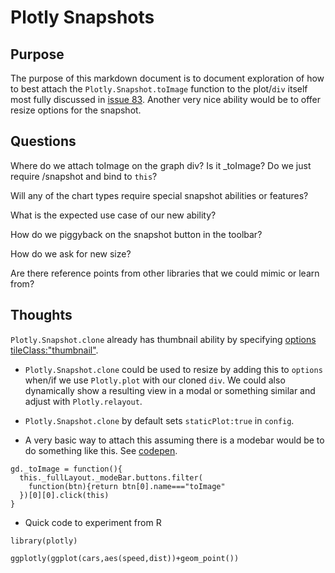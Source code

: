 # Plotly Snapshots

## Purpose
The purpose of this markdown document is to document exploration of how to best attach the `Plotly.Snapshot.toImage` function to the plot/`div` itself most fully discussed in [issue 83](https://github.com/plotly/plotly.js/issues/83).  Another very nice ability would be to offer resize options for the snapshot.



## Questions
Where do we attach toImage on the graph div?
    Is it _toImage?
    Do we just require /snapshot and bind to `this`?
    
Will any of the chart types require special snapshot abilities or features?
    
What is the expected use case of our new ability?

How do we piggyback on the snapshot button in the toolbar?

How do we ask for new size?

Are there reference points from other libraries that we could mimic or learn from?


## Thoughts
`Plotly.Snapshot.clone` already has thumbnail ability by specifying [options tileClass:"thumbnail"](https://github.com/plotly/plotly.js/blob/master/src/snapshot/cloneplot.js#L76).


- `Plotly.Snapshot.clone` could be used to resize by adding this to `options` when/if we use `Plotly.plot` with our cloned `div`.  We could also dynamically show a resulting view in a modal or something similar and adjust with `Plotly.relayout`.

- `Plotly.Snapshot.clone` by default sets `staticPlot:true` in `config`.

- A very basic way to attach this assuming there is a modebar would be to do something like this.  See [codepen](http://codepen.io/timelyportfolio/pen/ZWvyYM).
```
gd._toImage = function(){
  this._fullLayout._modeBar.buttons.filter(
    function(btn){return btn[0].name==="toImage"
  })[0][0].click(this)
}
```

- Quick code to experiment from R
```
library(plotly)

ggplotly(ggplot(cars,aes(speed,dist))+geom_point())
```